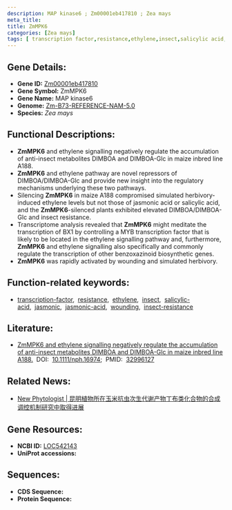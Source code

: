 ```yaml
---
description: MAP kinase6 ; Zm00001eb417810 ; Zea mays
meta_title:
title: ZmMPK6
categories: [Zea mays]
tags: [ transcription factor,resistance,ethylene,insect,salicylic acid,jasmonic,jasmonic acid,wounding,insect resistance ]
---
```


## Gene Details:
- **Gene ID:**	[Zm00001eb417810](https://www.maizegdb.org/gene_center/gene/Zm00001eb417810)
- **Gene Symbol:** ZmMPK6
- **Gene Name:** MAP kinase6
- **Genome:** [Zm-B73-REFERENCE-NAM-5.0](https://www.maizegdb.org/genome/assembly/Zm-B73-REFERENCE-NAM-5.0)
- **Species:** *Zea mays*

## Functional Descriptions:
   - **ZmMPK6** and ethylene signalling negatively regulate the accumulation of anti-insect metabolites DIMBOA and DIMBOA-Glc in maize inbred line A188.
   - **ZmMPK6** and ethylene pathway are novel repressors of DIMBOA/DIMBOA-Glc and provide new insight into the regulatory mechanisms underlying these two pathways.
   - Silencing **ZmMPK6** in maize A188 compromised simulated herbivory-induced ethylene levels but not those of jasmonic acid or salicylic acid, and the **ZmMPK6**-silenced plants exhibited elevated DIMBOA/DIMBOA-Glc and insect resistance.
   - Transcriptome analysis revealed that **ZmMPK6** might meditate the transcription of BX1 by controlling a MYB transcription factor that is likely to be located in the ethylene signalling pathway and, furthermore, **ZmMPK6** and ethylene signalling also specifically and commonly regulate the transcription of other benzoxazinoid biosynthetic genes.
   - **ZmMPK6** was rapidly activated by wounding and simulated herbivory.

## Function-related keywords:
- [transcription-factor](/tags/transcription-factor/),&nbsp;&nbsp;[resistance](/tags/resistance/),&nbsp;&nbsp;[ethylene](/tags/ethylene/),&nbsp;&nbsp;[insect](/tags/insect/),&nbsp;&nbsp;[salicylic-acid](/tags/salicylic-acid/),&nbsp;&nbsp;[jasmonic](/tags/jasmonic/),&nbsp;&nbsp;[jasmonic-acid](/tags/jasmonic-acid/),&nbsp;&nbsp;[wounding](/tags/wounding/),&nbsp;&nbsp;[insect-resistance](/tags/insect-resistance/)

## Literature:
   - [ZmMPK6 and ethylene signalling negatively regulate the accumulation of anti-insect metabolites DIMBOA and DIMBOA-Glc in maize inbred line A188.]( https://nph.onlinelibrary.wiley.com/doi/10.1111/nph.16974)&nbsp;&nbsp;DOI:&nbsp;&nbsp;[10.1111/nph.16974](https://nph.onlinelibrary.wiley.com/doi/10.1111/nph.16974);&nbsp;&nbsp;PMID:&nbsp;&nbsp;[32996127](https://pubmed.ncbi.nlm.nih.gov/32996127/)

## Related News:
   - [New Phytologist | 昆明植物所在玉米抗虫次生代谢产物丁布类化合物的合成调控机制研究中取得进展](https://mp.weixin.qq.com/s?__biz=Mzg3MDEwNDEyMg==&mid=2247497704&idx=3&sn=ceb1a2e3e528b585366b7383484cbd3c&chksm=ce905abdf9e7d3abd3ae38dfa6ec3222b411afab91d1ce03fb1a51df97ac9d81a22f9af8d004&scene=27#wechat_redirect)

## Gene Resources:
- **NCBI ID:** [LOC542143](https://www.ncbi.nlm.nih.gov/gene/?term=LOC542143)
- **UniProt accessions:** [](https://www.uniprot.org/uniprotkb//entry)



## Sequences:
- **CDS Sequence:**
- **Protein Sequence:**
